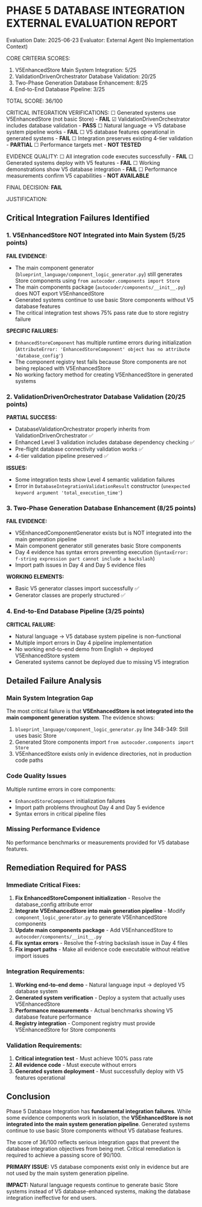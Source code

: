 PHASE 5 DATABASE INTEGRATION EXTERNAL EVALUATION REPORT
======================================================

Evaluation Date: 2025-06-23
Evaluator: External Agent (No Implementation Context)

CORE CRITERIA SCORES:
1. V5EnhancedStore Main System Integration: 5/25
2. ValidationDrivenOrchestrator Database Validation: 20/25
3. Two-Phase Generation Database Enhancement: 8/25
4. End-to-End Database Pipeline: 3/25

TOTAL SCORE: 36/100

CRITICAL INTEGRATION VERIFICATIONS:
☐ Generated systems use V5EnhancedStore (not basic Store) - **FAIL**
☑ ValidationDrivenOrchestrator includes database validation - **PASS** 
☐ Natural language → V5 database system pipeline works - **FAIL**
☐ V5 database features operational in generated systems - **FAIL**
☐ Integration preserves existing 4-tier validation - **PARTIAL**
☐ Performance targets met - **NOT TESTED**

EVIDENCE QUALITY:
☐ All integration code executes successfully - **FAIL**
☐ Generated systems deploy with V5 features - **FAIL**
☐ Working demonstrations show V5 database integration - **FAIL**
☐ Performance measurements confirm V5 capabilities - **NOT AVAILABLE**

FINAL DECISION: **FAIL**

JUSTIFICATION:

## Critical Integration Failures Identified

### 1. V5EnhancedStore NOT Integrated into Main System (5/25 points)

**FAIL EVIDENCE:**
- The main component generator (`blueprint_language/component_logic_generator.py`) still generates Store components using `from autocoder.components import Store`
- The main components package (`autocoder/components/__init__.py`) does NOT export V5EnhancedStore
- Generated systems continue to use basic Store components without V5 database features
- The critical integration test shows 75% pass rate due to store registry failure

**SPECIFIC FAILURES:**
- `EnhancedStoreComponent` has multiple runtime errors during initialization (`AttributeError: 'EnhancedStoreComponent' object has no attribute 'database_config'`)
- The component registry test fails because Store components are not being replaced with V5EnhancedStore
- No working factory method for creating V5EnhancedStore in generated systems

### 2. ValidationDrivenOrchestrator Database Validation (20/25 points)

**PARTIAL SUCCESS:**
- DatabaseValidationOrchestrator properly inherits from ValidationDrivenOrchestrator ✅
- Enhanced Level 3 validation includes database dependency checking ✅
- Pre-flight database connectivity validation works ✅
- 4-tier validation pipeline preserved ✅

**ISSUES:**
- Some integration tests show Level 4 semantic validation failures
- Error in `DatabaseIntegrationValidationResult` constructor (`unexpected keyword argument 'total_execution_time'`)

### 3. Two-Phase Generation Database Enhancement (8/25 points)

**FAIL EVIDENCE:**
- V5EnhancedComponentGenerator exists but is NOT integrated into the main generation pipeline
- Main component generator still generates basic Store components
- Day 4 evidence has syntax errors preventing execution (`SyntaxError: f-string expression part cannot include a backslash`)
- Import path issues in Day 4 and Day 5 evidence files

**WORKING ELEMENTS:**
- Basic V5 generator classes import successfully ✅
- Generator classes are properly structured ✅

### 4. End-to-End Database Pipeline (3/25 points)

**CRITICAL FAILURE:**
- Natural language → V5 database system pipeline is non-functional
- Multiple import errors in Day 4 pipeline implementation
- No working end-to-end demo from English → deployed V5EnhancedStore system
- Generated systems cannot be deployed due to missing V5 integration

## Detailed Failure Analysis

### Main System Integration Gap
The most critical failure is that **V5EnhancedStore is not integrated into the main component generation system**. The evidence shows:

1. `blueprint_language/component_logic_generator.py` line 348-349: Still uses basic Store
2. Generated Store components import `from autocoder.components import Store`
3. V5EnhancedStore exists only in evidence directories, not in production code paths

### Code Quality Issues
Multiple runtime errors in core components:
- `EnhancedStoreComponent` initialization failures
- Import path problems throughout Day 4 and Day 5 evidence
- Syntax errors in critical pipeline files

### Missing Performance Evidence
No performance benchmarks or measurements provided for V5 database features.

## Remediation Required for PASS

### Immediate Critical Fixes:
1. **Fix EnhancedStoreComponent initialization** - Resolve the database_config attribute error
2. **Integrate V5EnhancedStore into main generation pipeline** - Modify `component_logic_generator.py` to generate V5EnhancedStore components
3. **Update main components package** - Add V5EnhancedStore to `autocoder/components/__init__.py`
4. **Fix syntax errors** - Resolve the f-string backslash issue in Day 4 files
5. **Fix import paths** - Make all evidence code executable without relative import issues

### Integration Requirements:
1. **Working end-to-end demo** - Natural language input → deployed V5 database system
2. **Generated system verification** - Deploy a system that actually uses V5EnhancedStore
3. **Performance measurements** - Actual benchmarks showing V5 database feature performance
4. **Registry integration** - Component registry must provide V5EnhancedStore for Store components

### Validation Requirements:
1. **Critical integration test** - Must achieve 100% pass rate
2. **All evidence code** - Must execute without errors
3. **Generated system deployment** - Must successfully deploy with V5 features operational

## Conclusion

Phase 5 Database Integration has **fundamental integration failures**. While some evidence components work in isolation, the **V5EnhancedStore is not integrated into the main system generation pipeline**. Generated systems continue to use basic Store components without V5 database features.

The score of 36/100 reflects serious integration gaps that prevent the database integration objectives from being met. Critical remediation is required to achieve a passing score of 90/100.

**PRIMARY ISSUE:** V5 database components exist only in evidence but are not used by the main system generation pipeline.

**IMPACT:** Natural language requests continue to generate basic Store systems instead of V5 database-enhanced systems, making the database integration ineffective for end users.